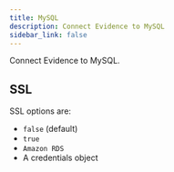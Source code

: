 ```yaml
---
title: MySQL
description: Connect Evidence to MySQL
sidebar_link: false
---
```


Connect Evidence to MySQL.

## SSL

SSL options are:

- `false` (default)
- `true`
- `Amazon RDS`
- A credentials object


